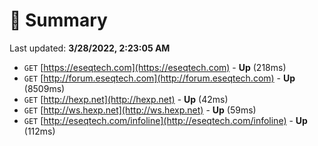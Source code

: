 # 📖 Summary
Last updated: **3/28/2022, 2:23:05 AM**

- `GET` [https://eseqtech.com](https://eseqtech.com) - **Up** (218ms)
- `GET` [http://forum.eseqtech.com](http://forum.eseqtech.com) - **Up** (8509ms)
- `GET` [http://hexp.net](http://hexp.net) - **Up** (42ms)
- `GET` [http://ws.hexp.net](http://ws.hexp.net) - **Up** (59ms)
- `GET` [http://eseqtech.com/infoline](http://eseqtech.com/infoline) - **Up** (112ms)
